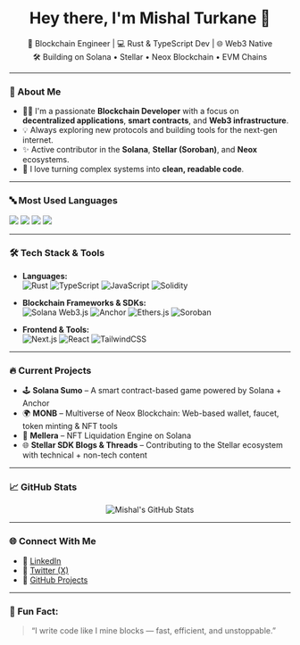 <h1 align="center">Hey there, I'm Mishal Turkane 👋</h1>

<p align="center">
  🚀 Blockchain Engineer | 💻 Rust & TypeScript Dev | 🌐 Web3 Native <br>
  🛠️ Building on Solana • Stellar • Neox Blockchain • EVM Chains
</p>

---

### 🧠 About Me

- 🧑‍💻 I'm a passionate **Blockchain Developer** with a focus on **decentralized applications**, **smart contracts**, and **Web3 infrastructure**.
- 💡 Always exploring new protocols and building tools for the next-gen internet.
- ✨ Active contributor in the **Solana**, **Stellar (Soroban)**, and **Neox** ecosystems.
- 🔗 I love turning complex systems into **clean, readable code**.

---

### 🔤 Most Used Languages

<p>
  <img src="https://img.shields.io/badge/-TypeScript-3178C6?style=for-the-badge&logo=typescript&logoColor=white" />
  <img src="https://img.shields.io/badge/-Rust-000000?style=for-the-badge&logo=rust&logoColor=white" />
  <img src="https://img.shields.io/badge/-JavaScript-F7DF1E?style=for-the-badge&logo=javascript&logoColor=000" />
  <img src="https://img.shields.io/badge/-Solidity-363636?style=for-the-badge&logo=solidity&logoColor=white" />
</p>

---

### 🛠️ Tech Stack & Tools

- **Languages:**  
  ![Rust](https://img.shields.io/badge/-Rust-000?style=flat&logo=rust) 
  ![TypeScript](https://img.shields.io/badge/-TypeScript-3178C6?style=flat&logo=typescript&logoColor=white) 
  ![JavaScript](https://img.shields.io/badge/-JavaScript-F7DF1E?style=flat&logo=javascript&logoColor=000)
  ![Solidity](https://img.shields.io/badge/-Solidity-363636?style=flat&logo=solidity)

- **Blockchain Frameworks & SDKs:**  
  ![Solana Web3.js](https://img.shields.io/badge/-Solana%20Web3.js-3a0ca3?style=flat&logo=solana&logoColor=white)
  ![Anchor](https://img.shields.io/badge/-Anchor-E5007D?style=flat&logo=anchor&logoColor=white)
  ![Ethers.js](https://img.shields.io/badge/-Ethers.js-4c51bf?style=flat)
  ![Soroban](https://img.shields.io/badge/-Soroban-000000?style=flat&logo=stellar&logoColor=white)

- **Frontend & Tools:**  
  ![Next.js](https://img.shields.io/badge/-Next.js-000000?style=flat&logo=next.js)
  ![React](https://img.shields.io/badge/-React-61DAFB?style=flat&logo=react&logoColor=000)
  ![TailwindCSS](https://img.shields.io/badge/-Tailwind-06B6D4?style=flat&logo=tailwind-css)

---

### 🔥 Current Projects

- 🕹️ **Solana Sumo** – A smart contract-based game powered by Solana + Anchor  
- 🌍 **MONB** – Multiverse of Neox Blockchain: Web-based wallet, faucet, token minting & NFT tools  
- 💫 **Mellera** – NFT Liquidation Engine on Solana  
- 🌐 **Stellar SDK Blogs & Threads** – Contributing to the Stellar ecosystem with technical + non-tech content

---

### 📈 GitHub Stats

<p align="center">
  <img src="https://github-readme-stats.vercel.app/api?username=mishalturkane&show_icons=true&theme=tokyonight" alt="Mishal's GitHub Stats" />
</p>

---

### 🌐 Connect With Me

- 💼 [LinkedIn](https://www.linkedin.com/in/mishalturkane/)
- 🧵 [Twitter (X)](https://twitter.com/mishalturkane)
- 🧪 [GitHub Projects](https://github.com/mishalturkane)

---

### 🧿 Fun Fact:

> “I write code like I mine blocks — fast, efficient, and unstoppable.”

